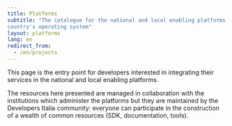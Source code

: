 ```yaml
---
title: Platforms
subtitle: "The catalogue for the national and local enabling platforms: the
country's operating system"
layout: platforms
lang: en
redirect_from:
  - /en/projects
---
```


This page is the entry point for developers interested in integrating their
services in the national and local enabling platforms.

The resources here presented are managed in collaboration with the institutions
which administer the platforms but they are maintained by the Developers Italia
community: everyone can participate in the construction of a wealth of common
resources (SDK, documentation, tools).

